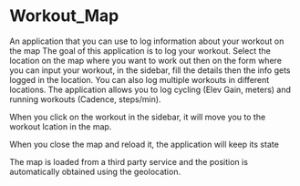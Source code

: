 # Workout_Map
An application that you can use to log information about your workout on the map
The goal of this application is to log your workout. Select the location on the map where you want to work out then on the form where you can input your workout, in the sidebar, fill the details then the info gets logged in the location. You can also log multiple workouts in different locations. The application allows you to log cycling (Elev Gain, meters) and running workouts (Cadence, steps/min).

When you click on the workout in the sidebar, it will move you to the workout lcation in the map.

When you close the map and reload it, the application will keep its state

The map is loaded from a third party service and the position is automatically obtained using the geolocation.

